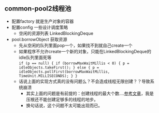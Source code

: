 ## common-pool2线程池
* 配置factory 就是生产对象的容器
* 配置config 一些设计调度策略 
    * 空闲的资源列表 LinkedBlockingDeque
* pool.borrowObject 获取资源
    * 先从空闲的队列里面pop一个，如果找不到就自己create一个
    * 如果程序不允许create一个新的对象，只能在LinkedBlockingDeque的idle队列里面死等   
        ``
         if (p == null) {
                            if (borrowMaxWaitMillis < 0) {
                                p = idleObjects.takeFirst();
                            } else {
                                p = idleObjects.pollFirst(borrowMaxWaitMillis,
                                        TimeUnit.MILLISECONDS);
                            }
                        }
        ``
    * 话说上面的实现方式真的没有问题么？不会造成线程无限创建？？导致系统崩溃
        * 其实上面的问题是有前提的：创建线程的最大个数....[参考文章](https://blog.csdn.net/caomiao2006/article/details/51337798)，我是压根还不能创建足够多的线程的地步。
        * 换句话说，这个问题不太可能出现而已。
    